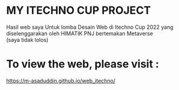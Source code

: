 # MY ITECHNO CUP PROJECT
Hasil web saya Untuk lomba Desain Web di Itechno Cup 2022 yang diselenggarakan oleh HIMATIK PNJ bertemakan Metaverse
<br>(saya tidak lolos)

# To view the web, please visit :<br>
https://m-asaduddin.github.io/web_itechno/

